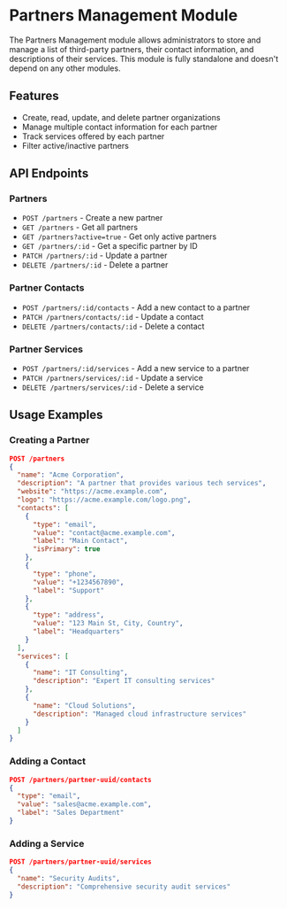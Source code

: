 # Partners Management Module

The Partners Management module allows administrators to store and manage a list of third-party partners, their contact information, and descriptions of their services. This module is fully standalone and doesn't depend on any other modules.

## Features

- Create, read, update, and delete partner organizations
- Manage multiple contact information for each partner
- Track services offered by each partner
- Filter active/inactive partners

## API Endpoints

### Partners

- `POST /partners` - Create a new partner
- `GET /partners` - Get all partners
- `GET /partners?active=true` - Get only active partners
- `GET /partners/:id` - Get a specific partner by ID
- `PATCH /partners/:id` - Update a partner
- `DELETE /partners/:id` - Delete a partner

### Partner Contacts

- `POST /partners/:id/contacts` - Add a new contact to a partner
- `PATCH /partners/contacts/:id` - Update a contact
- `DELETE /partners/contacts/:id` - Delete a contact

### Partner Services

- `POST /partners/:id/services` - Add a new service to a partner
- `PATCH /partners/services/:id` - Update a service
- `DELETE /partners/services/:id` - Delete a service

## Usage Examples

### Creating a Partner

```json
POST /partners
{
  "name": "Acme Corporation",
  "description": "A partner that provides various tech services",
  "website": "https://acme.example.com",
  "logo": "https://acme.example.com/logo.png",
  "contacts": [
    {
      "type": "email",
      "value": "contact@acme.example.com",
      "label": "Main Contact",
      "isPrimary": true
    },
    {
      "type": "phone",
      "value": "+1234567890",
      "label": "Support"
    },
    {
      "type": "address",
      "value": "123 Main St, City, Country",
      "label": "Headquarters"
    }
  ],
  "services": [
    {
      "name": "IT Consulting",
      "description": "Expert IT consulting services"
    },
    {
      "name": "Cloud Solutions",
      "description": "Managed cloud infrastructure services"
    }
  ]
}
```

### Adding a Contact

```json
POST /partners/partner-uuid/contacts
{
  "type": "email",
  "value": "sales@acme.example.com",
  "label": "Sales Department"
}
```

### Adding a Service

```json
POST /partners/partner-uuid/services
{
  "name": "Security Audits",
  "description": "Comprehensive security audit services"
}
```
